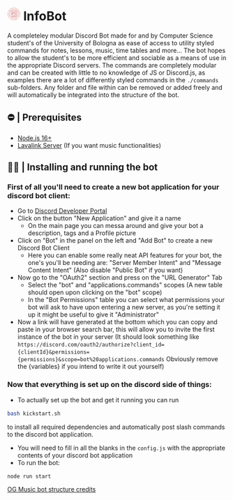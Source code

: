 <h1 align="left"><img src="./assets/Seal_of_the_University_of_Bologna.svg.png" width="30px"> InfoBot </h1>

A completeley modular Discord Bot made for and by Computer Science student's of the University of Bologna as ease of access to utility styled commands for notes, lessons, music, time tables and more...
The bot hopes to allow the student's to be more efficient and sociable as a means of use in the appropriate Discord servers.
The commands are completely modular and can be created with little to no knowledge of JS or Discord.js, as examples there are a lot of differently styled commands in the `./commands` sub-folders.
Any folder and file within can be removed or added freely and will automatically be integrated into the structure of the bot.

## ⛔ | Prerequisites

- [Node.js 16+](https://nodejs.org/en/download/)
- [Lavalink Server](https://github.com/freyacodes/Lavalink) (If you want music functionalities)

## 🏃‍♂ | Installing and running the bot

### First of all you'll need to create a new bot application for your discord bot client:
  - Go to [Discord Developer Portal](https://discord.com/developers/applications/)
  - Click on the button "New Application" and give it a name
    - On the main page you can messa around and give your bot a description, tags and a Profile picture
  - Click on "Bot" in the panel on the left and "Add Bot" to create a new Discord Bot Client
    - Here you can enable some really neat API features for your bot, the one's you'll be needing are: "Server Member Intent" and "Message Content Intent" (Also disable "Public Bot" if you want)
  - Now go to the "OAuth2" section and press on the "URL Generator" Tab
    - Select the "bot" and "applications.commands" scopes (A new table should open upon clicking on the "bot" scope)
    - In the "Bot Permissions" table you can select what permissions your bot will ask to have upon entering a new server, as you're setting it up it might be useful to give it "Administrator"
  - Now a link will have generated at the bottom which you can copy and paste in your browser search bar, this will allow you to invite the first instance of the bot in your server
(It should look something like `https://discord.com/oauth2/authorize?client_id={clientId}&permissions={permissions}&scope=bot%20applications.commands` Obviously remove the {variables} if you intend to write it out yourself)

### Now that everything is set up on the discord side of things:
  - To actually set up the bot and get it running you can run
```bash
bash kickstart.sh
```
to install all required dependencies and automatically post slash commands to the discord bot application.
  - You will need to fill in all the blanks in the `config.js` with the appropriate contents of your discord bot application
  - To run the bot:
```bash
node run start
```

[OG Music bot structure credits](https://github.com/SudhanPlayz/Discord-MusicBot)
